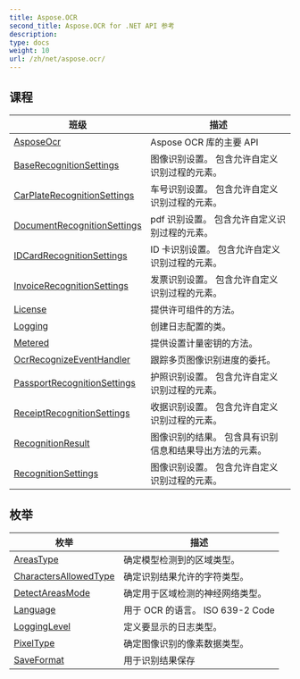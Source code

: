 ```yaml
---
title: Aspose.OCR
second_title: Aspose.OCR for .NET API 参考
description: 
type: docs
weight: 10
url: /zh/net/aspose.ocr/
---
```



## 课程

| 班级 | 描述 |
| --- | --- |
| [AsposeOcr](./asposeocr/) | Aspose OCR 库的主要 API |
| [BaseRecognitionSettings](./baserecognitionsettings/) | 图像识别设置。 包含允许自定义识别过程的元素。 |
| [CarPlateRecognitionSettings](./carplaterecognitionsettings/) | 车号识别设置。 包含允许自定义识别过程的元素。 |
| [DocumentRecognitionSettings](./documentrecognitionsettings/) | pdf 识别设置。 包含允许自定义识别过程的元素。 |
| [IDCardRecognitionSettings](./idcardrecognitionsettings/) | ID 卡识别设置。 包含允许自定义识别过程的元素。 |
| [InvoiceRecognitionSettings](./invoicerecognitionsettings/) | 发票识别设置。 包含允许自定义识别过程的元素。 |
| [License](./license/) | 提供许可组件的方法。 |
| [Logging](./logging/) | 创建日志配置的类。 |
| [Metered](./metered/) | 提供设置计量密钥的方法。 |
| [OcrRecognizeEventHandler](./ocrrecognizeeventhandler/) | 跟踪多页图像识别进度的委托。 |
| [PassportRecognitionSettings](./passportrecognitionsettings/) | 护照识别设置。 包含允许自定义识别过程的元素。 |
| [ReceiptRecognitionSettings](./receiptrecognitionsettings/) | 收据识别设置。 包含允许自定义识别过程的元素。 |
| [RecognitionResult](./recognitionresult/) | 图像识别的结果。 包含具有识别信息和结果导出方法的元素。 |
| [RecognitionSettings](./recognitionsettings/) | 图像识别设置。 包含允许自定义识别过程的元素。 |
## 枚举

| 枚举 | 描述 |
| --- | --- |
| [AreasType](./areastype/) | 确定模型检测到的区域类型。 |
| [CharactersAllowedType](./charactersallowedtype/) | 确定识别结果允许的字符类型。 |
| [DetectAreasMode](./detectareasmode/) | 确定用于区域检测的神经网络类型。 |
| [Language](./language/) | 用于 OCR 的语言。 ISO 639-2 Code |
| [LoggingLevel](./logginglevel/) | 定义要显示的日志类型。 |
| [PixelType](./pixeltype/) | 确定图像识别的像素数据类型。 |
| [SaveFormat](./saveformat/) | 用于识别结果保存 |


